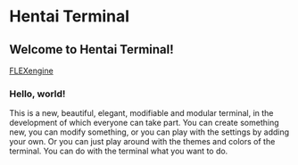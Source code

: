 # Hentai Terminal
## Welcome to Hentai Terminal!

[FLEXengine](https://img.shields.io/badge/FLEXengine-8.1.314-brightgreen)

### Hello, world!

This is a new, beautiful, elegant, modifiable and modular terminal, in the development of which everyone can take part. You can create something new, you can modify something, or you can play with the settings by adding your own. Or you can just play around with the themes and colors of the terminal. You can do with the terminal what you want to do.
